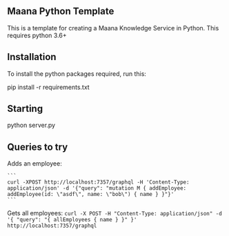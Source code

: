 ## Maana Python Template

This is a template for creating a Maana Knowledge Service in Python. This requires python 3.6+

## Installation

To install the python packages required, run this:

pip install -r requirements.txt

## Starting

python server.py

## Queries to try

Adds an employee:

    ```
    curl -XPOST http://localhost:7357/graphql -H 'Content-Type: application/json' -d '{"query": "mutation M { addEmployee: addEmployee(id: \"asdf\", name: \"bob\") { name } }"}'
    ```

Gets all employees:
    ```
    curl -X POST -H "Content-Type: application/json" -d '{ "query": "{ allEmployees { name } }" }' http://localhost:7357/graphql
    ```

